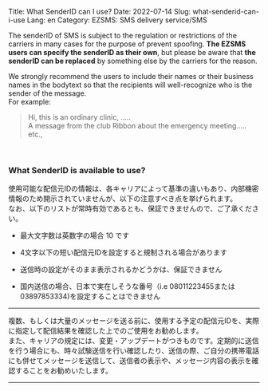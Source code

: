 Title: What SenderID can I use?
Date: 2022-07-14
Slug: what-senderid-can-i-use
Lang: en
Category: EZSMS: SMS delivery service/SMS

The senderID of SMS is subject to the regulation or restrictions of the carriers in many cases for the purpose of prevent spoofing.
**The EZSMS users can specify the senderID as their own**, but please be aware that **the senderID can be replaced** by something else 
by the carriers for the reason.<br>

We strongly recommend the users to include their names or their business names in the bodytext
so that the recipients will well-recognize who is the sender of the message.<br>
For example:
> Hi, this is an ordinary clinic, .....<br>
> A message from the club Ribbon about the emergency meeting.....<br>
etc.,
<br>

### What SenderID is available to use?
使用可能な配信元IDの情報は、各キャリアによって基準の違いもあり、内部機密情報のため開示されていませんが、以下の注意すべき点を挙げられます。<br>
なお、以下のリストが常時有効であるとも、保証できませんので、ご了承ください。

* 最大文字数は英数字の場合 10 です

* 4文字以下の短い配信元IDを設定すると規制される場合があります

* 送信時の設定がそのまま表示されるかどうかは、保証できません

* 国内送信の場合、日本で実在しそうな番号（i.e 08011223455または03897853334)を設定することはできません

***
複数、もしくは大量のメッセージを送る前に、使用する予定の配信元IDを、実際に指定して配信結果を確認した上でのご使用をお勧めします。<br>
また、キャリアの規定には、変更・アップデートがつきものです。定期的に送信を行う場合にも、時々試験送信を行い確認したり、送信の際、ご自分の携帯電話にも併せてメッセージを送信して、送信者の表示や、メッセージ内容の表示を確認することをお勧めいたします。
***
